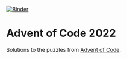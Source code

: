 [![Binder](https://mybinder.org/badge_logo.svg)](https://mybinder.org/v2/gh/romanpeters/advent-of-code/HEAD?labpath=2022-python%2Fnotebooks)

# Advent of Code 2022

Solutions to the puzzles from [Advent of Code](https://adventofcode.com/).

